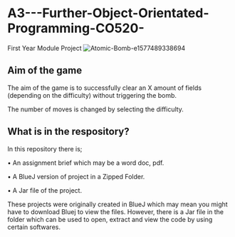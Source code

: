 # A3---Further-Object-Orientated-Programming-CO520-

First Year Module Project
![Atomic-Bomb-e1577489338694](https://user-images.githubusercontent.com/74104140/98501562-7bcd3300-2247-11eb-8370-176208d0a6ad.jpg)
## Aim of the game
The aim of the game is to successfully clear an X amount of fields (depending on the difficulty) without  triggering the bomb. 

The number of moves is changed by selecting the difficulty.

## What is in the respository?
In this repository there is;

• An assignment brief which may be a word doc, pdf.

• A BlueJ version of project in a Zipped Folder.

• A Jar file of the project.

These projects were originally created in BlueJ which may mean you might have to download Bluej to view the files. However, there is a Jar file in the folder which can be used to open, extract and view the code by using certain softwares.
